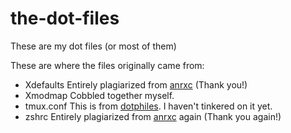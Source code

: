 the-dot-files
=============

These are my dot files (or most of them)

These are where the files originally came from:

-   Xdefaults
    Entirely plagiarized from [anrxc][1] (Thank you!)
-   Xmodmap
    Cobbled together myself.
-   tmux.conf
    This is from [dotphiles][2]. I haven't tinkered on it yet.
-   zshrc
    Entirely plagiarized from [anrxc][3] again (Thank you again!)

[1]: http://git.sysphere.org/dotfiles/tree/Xdefaults "anrxc's .Xdefaults"
[2]: https://github.com/dotphiles/dotphiles "dotphiles base repository"
[3]: http://git.sysphere.org/dotfiles/tree/zshrc "anrxc's .zshrc"
